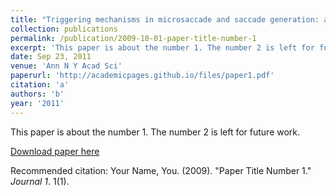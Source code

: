 ```yaml
---
title: "Triggering mechanisms in microsaccade and saccade generation: a novel proposal."
collection: publications
permalink: /publication/2009-10-01-paper-title-number-1
excerpt: 'This paper is about the number 1. The number 2 is left for future work.'
date: Sep 23, 2011
venue: 'Ann N Y Acad Sci'
paperurl: 'http://academicpages.github.io/files/paper1.pdf'
citation: 'a'
authors: 'b'
year: '2011'
---
```

This paper is about the number 1. The number 2 is left for future work.

[Download paper here](http://academicpages.github.io/files/paper1.pdf)

Recommended citation: Your Name, You. (2009). "Paper Title Number 1." <i>Journal 1</i>. 1(1).
